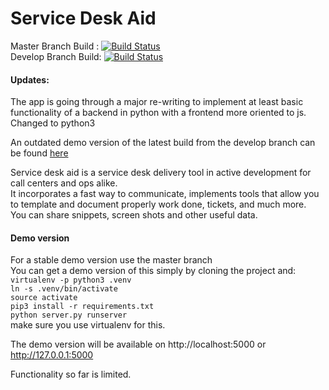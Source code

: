 Service Desk Aid
==============
Master Branch Build : [![Build Status](https://travis-ci.org/thecodeflavour/servicedeskaid.svg?branch=master)](https://travis-ci.org/PI-Victor/servicedeskaid)    
Develop Branch Build: [![Build Status](https://travis-ci.org/thecodeflavour/servicedeskaid.svg?branch=develop)](https://travis-ci.org/PI-Victor/servicedeskaid)  


#### Updates:  
The app is going through a major re-writing to implement at least basic functionality of a backend in python with a frontend more oriented to js.  
Changed to python3    


An outdated demo version of the latest build from the develop branch can be found [here](http://servicedeskaid.thecodeflavour.org)  


Service desk aid is a service desk delivery tool in active development for call centers and ops alike.    
It incorporates a fast way to communicate, implements tools that allow you to template and document properly work done, tickets, and much more.  
You can share snippets, screen shots and other useful data.  

#### Demo version  

For a stable demo version use the master branch  
You can get a demo version of this simply by cloning the project and:  
`virtualenv -p python3 .venv`  
`ln -s .venv/bin/activate`  
`source activate`  
`pip3 install -r requirements.txt`  
`python server.py runserver`  
make sure you use virtualenv for this.  

The demo version will be available on http://localhost:5000 or http://127.0.0.1:5000  

Functionality so far is limited.  
